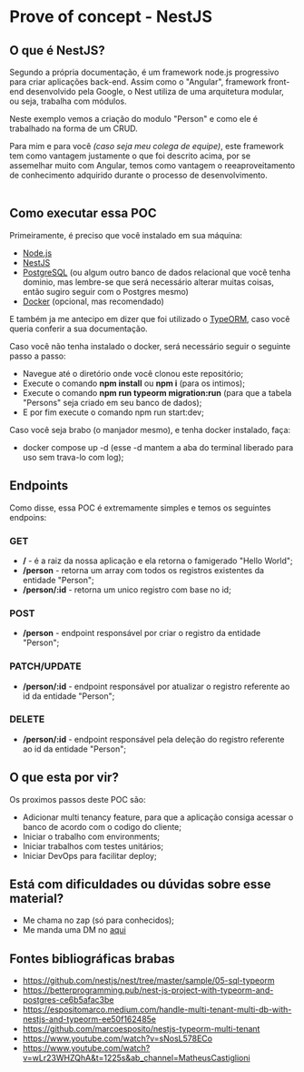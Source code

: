 # Prove of concept - NestJS

## O que é NestJS?<br>

Segundo a própria documentação, é um framework node.js progressivo para criar aplicações back-end.
Assim como o "Angular", framework front-end desenvolvido pela Google, o Nest utiliza de uma arquitetura modular, ou seja, trabalha com módulos.<br>

Neste exemplo vemos a criação do modulo "Person" e como ele é trabalhado na forma de um CRUD.<br>

Para mim e para você *(caso seja meu colega de equipe)*, este framework tem como vantagem justamente o que foi descrito acima, por se assemelhar muito com Angular, temos como vantagem o reeaproveitamento de conhecimento adquirido durante o processo de desenvolvimento.<br><br>

## Como executar essa POC<br>
Primeiramente, é preciso que você instalado em sua máquina:
  - [Node.js](https://nodejs.org/en/docs/)
  - [NestJS](https://docs.nestjs.com/)
  - [PostgreSQL](https://www.postgresql.org/docs/) (ou algum outro banco de dados relacional que você tenha dominio, mas lembre-se que será necessário alterar muitas coisas, então sugiro seguir com o Postgres mesmo)
  - [Docker](https://docs.docker.com/) (opcional, mas recomendado)<br>

E também ja me antecipo em dizer que foi utilizado o [TypeORM](https://typeorm.io/), caso você queria conferir a sua documentação.

Caso você não tenha instalado o docker, será necessário seguir o seguinte passo a passo:

- Navegue até o diretório onde você clonou este repositório;
- Execute o comando **npm install** ou **npm i** (para os intimos);
- Execute o comando **npm run typeorm migration:run** (para que a tabela "Persons" seja criado em seu banco de dados);
- E por fim execute o comando npm run start:dev;

Caso você seja brabo (o manjador mesmo), e tenha docker instalado, faça:
- docker compose up -d (esse -d mantem a aba do terminal liberado para uso sem trava-lo com log);

## Endpoints

Como disse, essa POC é extremamente simples e temos os seguintes endpoins:
### **GET**
- **/** - é a raiz da nossa aplicação e ela retorna o famigerado "Hello World";
- **/person** - retorna um array com todos os registros existentes da entidade "Person";
- **/person/:id** - retorna um unico registro com base no id;

### **POST**
- **/person** - endpoint responsável por criar o registro da entidade "Person";

### **PATCH/UPDATE**
- **/person/:id** - endpoint responsável por atualizar o registro referente ao id da entidade "Person";

### **DELETE**
- **/person/:id** - endpoint responsável pela deleção do registro referente ao id da entidade "Person";

## O que esta por vir?
Os proximos passos deste POC são:
 - Adicionar multi tenancy feature, para que a aplicação consiga acessar o banco de acordo com o codigo do cliente;
 - Iniciar o trabalho com environments;
 - Iniciar trabalhos com testes unitários;
 - Iniciar DevOps para facilitar deploy;
## Está com dificuldades ou dúvidas sobre esse material?
- Me chama no zap (só para conhecidos);
- Me manda uma DM no [aqui](https://www.linkedin.com/in/mateusfarinellizardo/)
## Fontes bibliográficas brabas
 - <a>https://github.com/nestjs/nest/tree/master/sample/05-sql-typeorm</a>
 - <a>https://betterprogramming.pub/nest-js-project-with-typeorm-and-postgres-ce6b5afac3be</a>
 - <a>https://espositomarco.medium.com/handle-multi-tenant-multi-db-with-nestjs-and-typeorm-ee50f162485e</a>
 - <a>https://github.com/marcoesposito/nestjs-typeorm-multi-tenant</a>
 - <a>https://www.youtube.com/watch?v=sNosL578ECo</a>
 - <a>https://www.youtube.com/watch?v=wLr23WHZQhA&t=1225s&ab_channel=MatheusCastiglioni</a>

